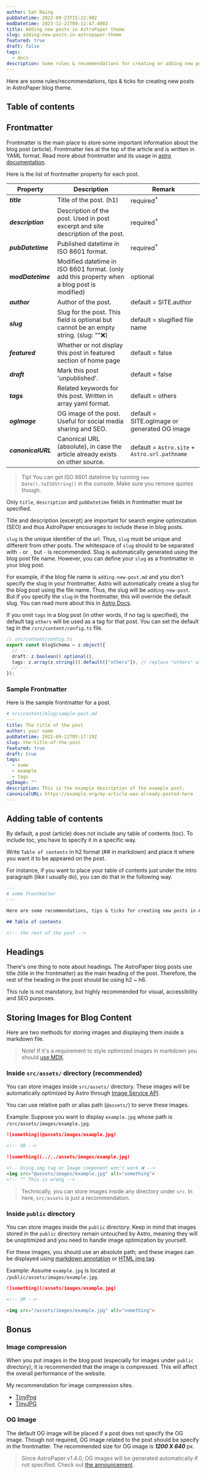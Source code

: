 ```yaml
---
author: Sat Naing
pubDatetime: 2022-09-23T15:22:00Z
modDatetime: 2023-12-21T09:12:47.400Z
title: Adding new posts in AstroPaper theme
slug: adding-new-posts-in-astropaper-theme
featured: true
draft: false
tags:
  - docs
description: Some rules & recommendations for creating or adding new posts using AstroPaper theme.
---
```


Here are some rules/recommendations, tips & ticks for creating new posts in AstroPaper blog theme.

## Table of contents

## Frontmatter

Frontmatter is the main place to store some important information about the blog post (article). Frontmatter lies at the top of the article and is written in YAML format. Read more about frontmatter and its usage in [astro documentation](https://docs.astro.build/en/guides/markdown-content/).

Here is the list of frontmatter property for each post.

| Property           | Description                                                                                 | Remark                                        |
| ------------------ | ------------------------------------------------------------------------------------------- | --------------------------------------------- |
| **_title_**        | Title of the post. (h1)                                                                     | required<sup>\*</sup>                         |
| **_description_**  | Description of the post. Used in post excerpt and site description of the post.             | required<sup>\*</sup>                         |
| **_pubDatetime_**  | Published datetime in ISO 8601 format.                                                      | required<sup>\*</sup>                         |
| **_modDatetime_**  | Modified datetime in ISO 8601 format. (only add this property when a blog post is modified) | optional                                      |
| **_author_**       | Author of the post.                                                                         | default = SITE.author                         |
| **_slug_**         | Slug for the post. This field is optional but cannot be an empty string. (slug: ""❌)       | default = slugified file name                 |
| **_featured_**     | Whether or not display this post in featured section of home page                           | default = false                               |
| **_draft_**        | Mark this post 'unpublished'.                                                               | default = false                               |
| **_tags_**         | Related keywords for this post. Written in array yaml format.                               | default = others                              |
| **_ogImage_**      | OG image of the post. Useful for social media sharing and SEO.                              | default = SITE.ogImage or generated OG image  |
| **_canonicalURL_** | Canonical URL (absolute), in case the article already exists on other source.               | default = `Astro.site` + `Astro.url.pathname` |

> Tip! You can get ISO 8601 datetime by running `new Date().toISOString()` in the console. Make sure you remove quotes though.

Only `title`, `description` and `pubDatetime` fields in frontmatter must be specified.

Title and description (excerpt) are important for search engine optimization (SEO) and thus AstroPaper encourages to include these in blog posts.

`slug` is the unique identifier of the url. Thus, `slug` must be unique and different from other posts. The whitespace of `slug` should to be separated with `-` or `_` but `-` is recommended. Slug is automatically generated using the blog post file name. However, you can define your `slug` as a frontmatter in your blog post.

For example, if the blog file name is `adding-new-post.md` and you don't specify the slug in your frontmatter, Astro will automatically create a slug for the blog post using the file name. Thus, the slug will be `adding-new-post`. But if you specify the `slug` in the frontmatter, this will override the default slug. You can read more about this in [Astro Docs](https://docs.astro.build/en/guides/content-collections/#defining-custom-slugs).

If you omit `tags` in a blog post (in other words, if no tag is specified), the default tag `others` will be used as a tag for that post. You can set the default tag in the `/src/content/config.ts` file.

```ts
// src/content/config.ts
export const blogSchema = z.object({
  // ---
  draft: z.boolean().optional(),
  tags: z.array(z.string()).default(["others"]), // replace "others" with whatever you want
  // ---
});
```

### Sample Frontmatter

Here is the sample frontmatter for a post.

```yaml
# src/content/blog/sample-post.md
---
title: The title of the post
author: your name
pubDatetime: 2022-09-21T05:17:19Z
slug: the-title-of-the-post
featured: true
draft: true
tags:
  - some
  - example
  - tags
ogImage: ""
description: This is the example description of the example post.
canonicalURL: https://example.org/my-article-was-already-posted-here
---
```

## Adding table of contents

By default, a post (article) does not include any table of contents (toc). To include toc, you have to specify it in a specific way.

Write `Table of contents` in h2 format (## in markdown) and place it where you want it to be appeared on the post.

For instance, if you want to place your table of contents just under the intro paragraph (like I usually do), you can do that in the following way.

```md
---
# some frontmatter
---

Here are some recommendations, tips & ticks for creating new posts in AstroPaper blog theme.

## Table of contents

<!-- the rest of the post -->
```

## Headings

There's one thing to note about headings. The AstroPaper blog posts use title (title in the frontmatter) as the main heading of the post. Therefore, the rest of the heading in the post should be using h2 \~ h6.

This rule is not mandatory, but highly recommended for visual, accessibility and SEO purposes.

## Storing Images for Blog Content

Here are two methods for storing images and displaying them inside a markdown file.

> Note! If it's a requirement to style optimized images in markdown you should [use MDX](https://docs.astro.build/en/guides/images/#images-in-mdx-files).

### Inside `src/assets/` directory (recommended)

You can store images inside `src/assets/` directory. These images will be automatically optimized by Astro through [Image Service API](https://docs.astro.build/en/reference/image-service-reference/).

You can use relative path or alias path (`@assets/`) to serve these images.

Example: Suppose you want to display `example.jpg` whose path is `/src/assets/images/example.jpg`.

```md
![something](@assets/images/example.jpg)

<!-- OR -->

![something](../../assets/images/example.jpg)

<!-- Using img tag or Image component won't work ❌ -->
<img src="@assets/images/example.jpg" alt="something">
<!-- ^^ This is wrong -->
```

> Technically, you can store images inside any directory under `src`. In here, `src/assets` is just a recommendation.

### Inside `public` directory

You can store images inside the `public` directory. Keep in mind that images stored in the `public` directory remain untouched by Astro, meaning they will be unoptimized and you need to handle image optimization by yourself.

For these images, you should use an absolute path; and these images can be displayed using [markdown annotation](https://www.markdownguide.org/basic-syntax/#images-1) or [HTML img tag](https://developer.mozilla.org/en-US/docs/Web/HTML/Element/img).

Example: Assume `example.jpg` is located at `/public/assets/images/example.jpg`.

```md
![something](/assets/images/example.jpg)

<!-- OR -->

<img src="/assets/images/example.jpg" alt="something">
```

## Bonus

### Image compression

When you put images in the blog post (especially for images under `public` directory), it is recommended that the image is compressed. This will affect the overall performance of the website.

My recommendation for image compression sites.

- [TinyPng](https://tinypng.com/)
- [TinyJPG](https://tinyjpg.com/)

### OG Image

The default OG image will be placed if a post does not specify the OG image. Though not required, OG image related to the post should be specify in the frontmatter. The recommended size for OG image is **_1200 X 640_** px.

> Since AstroPaper v1.4.0, OG images will be generated automatically if not specified. Check out [the announcement](https://astro-paper.pages.dev/posts/dynamic-og-image-generation-in-astropaper-blog-posts/).